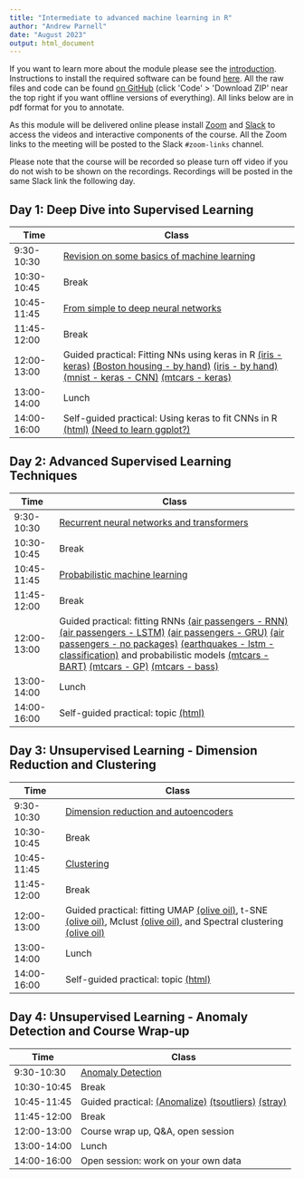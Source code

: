 ```yaml
---
title: "Intermediate to advanced machine learning in R"
author: "Andrew Parnell"
date: "August 2023"
output: html_document
---
```


If you want to learn more about the module please see the [introduction](https://andrewcparnell.github.io/intermediate_ML/intro.html). Instructions to install the required software can be found [here](https://andrewcparnell.github.io/intermediate_ML/Prerequisites.html). All the raw files and code can be found [on GitHub](https://www.github.com/andrewcparnell/intermediate_ML) (click 'Code' > 'Download ZIP' near the top right if you want offline versions of everything). All links below are in pdf format for you to annotate.

As this module will be delivered online please install [Zoom](https://www.zoom.us) and [Slack](https://slack.com) to access the videos and interactive components of the course. All the Zoom links to the meeting will be posted to the Slack `#zoom-links` channel. 

Please note that the course will be recorded so please turn off video if you do not wish to be shown on the recordings. Recordings will be posted in the same Slack link the following day.

## Day 1: Deep Dive into Supervised Learning

Time  | Class
------------- | ----------------------------------------------------
9:30-10:30 | [Revision on some basics of machine learning](https://andrewcparnell.github.io/intermediate_ML/slides/class_1_intro_ML.pdf)
10:30-10:45 | Break
10:45-11:45 | [From simple to deep neural networks](https://andrewcparnell.github.io/intermediate_ML/slides/class_2_DL.pdf)
11:45-12:00 | Break 
12:00-13:00 | Guided practical: Fitting NNs using keras in R [(iris - keras)](https://andrewcparnell.github.io/intermediate_ML/scripts/iris_keras.R) [(Boston housing - by hand)](https://andrewcparnell.github.io/intermediate_ML/scripts/boston_nopackages.R) [(iris - by hand)](https://andrewcparnell.github.io/intermediate_ML/scripts/iris_nopackages.R) [(mnist - keras - CNN)](https://andrewcparnell.github.io/intermediate_ML/scripts/mnist_keras_cnn.R) [(mtcars - keras)](https://andrewcparnell.github.io/intermediate_ML/scripts/iris_nopackages.R)
13:00-14:00 | Lunch
14:00-16:00 | Self-guided practical: Using keras to fit CNNs in R [(html)](https://andrewcparnell.github.io/intermediate_ML/practicals/practical_1_DNNs.html) [(Need to learn ggplot?)](https://andrewcparnell.github.io/intermediate_ML/practicals/learn_ggplot2.R) 

## Day 2: Advanced Supervised Learning Techniques

Time  | Class
------------- | ----------------------------------------------------
9:30-10:30 | [Recurrent neural networks and transformers](https://andrewcparnell.github.io/intermediate_ML/slides/class_3_RNNs.pdf) 
10:30-10:45 | Break
10:45-11:45 | [Probabilistic machine learning](https://andrewcparnell.github.io/intermediate_ML/slides/class_4_probML.pdf) 
11:45-12:00 | Break
12:00-13:00 | Guided practical: fitting RNNs [(air passengers - RNN)](https://andrewcparnell.github.io/intermediate_ML/scripts/airpassengers_keras_rnn.R) [(air passengers - LSTM)](https://andrewcparnell.github.io/intermediate_ML/scripts/airpassengers_keras_lstm.R) [(air passengers - GRU)](https://andrewcparnell.github.io/intermediate_ML/scripts/airpassengers_keras_GRU.R) [(air passengers - no packages)](https://andrewcparnell.github.io/intermediate_ML/scripts/airpassengers_nopackages_rnn.R) [(earthquakes - lstm - classification)](https://andrewcparnell.github.io/intermediate_ML/scripts/airpassengers_nopackages_rnn.R) and probabilistic models [(mtcars - BART)](https://andrewcparnell.github.io/intermediate_ML/scripts/mtcars_bart.R) [(mtcars - GP)](https://andrewcparnell.github.io/intermediate_ML/scripts/mtcars_bayesgpfit.R) [(mtcars - bass)](https://andrewcparnell.github.io/intermediate_ML/scripts/mtcars_bass.R) 
13:00-14:00 | Lunch
14:00-16:00 | Self-guided practical: topic [(html)](https://andrewcparnell.github.io/intermediate_ML/practicals/link.html) 

## Day 3: Unsupervised Learning - Dimension Reduction and Clustering

Time  | Class
------------- | ----------------------------------------------------
9:30-10:30 | [Dimension reduction and autoencoders](https://andrewcparnell.github.io/intermediate_ML/slides/class_5_dimensionreduction.pdf) 
10:30-10:45 | Break
10:45-11:45 | [Clustering](https://andrewcparnell.github.io/intermediate_ML/slides/class_6_clustering.pdf) 
11:45-12:00 | Break
12:00-13:00 | Guided practical: fitting UMAP [(olive oil)](https://andrewcparnell.github.io/intermediate_ML/scripts/oliveoil_umap.R), t-SNE [(olive oil)](https://andrewcparnell.github.io/intermediate_ML/scripts/oliveoil_tsne.R), Mclust [(olive oil)](https://andrewcparnell.github.io/intermediate_ML/scripts/oliveoil_mclust.R), and Spectral clustering [(olive oil)](https://andrewcparnell.github.io/intermediate_ML/scripts/oliveoil_spectral.R)
13:00-14:00 | Lunch
14:00-16:00 | Self-guided practical: topic [(html)](https://andrewcparnell.github.io/intermediate_ML/practicals/link.html)

## Day 4: Unsupervised Learning - Anomaly Detection and Course Wrap-up

Time  | Class
------------- | ----------------------------------------------------
9:30-10:30 | [Anomaly Detection](https://andrewcparnell.github.io/intermediate_ML/slides/link.pdf) 
10:30-10:45 | Break
10:45-11:45 | Guided practical: [(Anomalize)](https://andrewcparnell.github.io/intermediate_ML/scripts/cran_downloads_anomalize.R) [(tsoutliers)](https://andrewcparnell.github.io/intermediate_ML/scripts/cran_downloads_tsoutliers.R) [(stray)](https://andrewcparnell.github.io/intermediate_ML/scripts/cran_downloads_stray.R)
11:45-12:00 | Break
12:00-13:00 | Course wrap up, Q&A, open session
13:00-14:00 | Lunch
14:00-16:00 | Open session: work on your own data 
